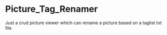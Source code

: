 # Picture_Tag_Renamer
Just a crud picture viewer which can rename a picture based on a taglist txt file
